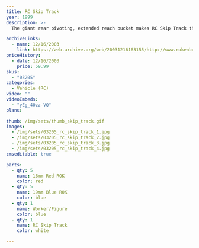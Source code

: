 ```yaml
---
title: RC Skip Track
year: 1999
description: >-
  The giant rear pivoting, extended reach bucket makes RC Skip Track the highest dumping vehicle in the line. It's a great addition for any Rokenbok system. Includes a Rokenbok Metropolitan driver. Includes 12 pieces. Requires Start Set and three AA batteries.

archiveLinks:
  - name: 12/16/2003
    link: https://web.archive.org/web/20031216163155/http://www.rokenbok.com/catalog/pd_rcv_skip_track.html
priceHistory:
  - date: 12/16/2003
    price: 59.99
skus:
  - "03205"
categories: 
  - Vehicle (RC)
video: ""
videoEmbeds:
  - "yEg_40zz-VQ"
plans:

thumb: /img/sets/thumb_skip_track.gif
images:
  - /img/sets/03205_rc_skip_track_1.jpg
  - /img/sets/03205_rc_skip_track_2.jpg
  - /img/sets/03205_rc_skip_track_3.jpg
  - /img/sets/03205_rc_skip_track_4.jpg
cmseditable: true

parts:
  - qty: 5
    name: 16mm Red ROK
    color: red
  - qty: 5
    name: 19mm Blue ROK
    color: blue
  - qty: 1
    name: Worker/Figure
    color: blue
  - qty: 1
    name: RC Skip Track
    color: white

---
```

